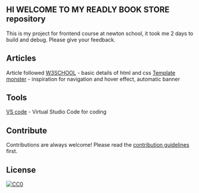 ## HI WELCOME TO MY READLY BOOK STORE repository
This is my project for frontend course at newton school, it took me 2 days to build and debug.
Please give your feedback.

## Articles

Article followed
[W3SCHOOL](https://www.w3schools.com/) - basic details of html and css
[Template monster](https://templatemonster.com/) - inspiration for navigation and hover effect, automatic banner

## Tools
[VS code](https://templatemonster.com/) - Virtual Studio Code for coding



## Contribute

Contributions are always welcome!
Please read the [contribution guidelines](contributing.md) first.

## License

[![CC0](https://licensebuttons.net/p/zero/1.0/88x31.png)](https://creativecommons.org/publicdomain/zero/1.0/)